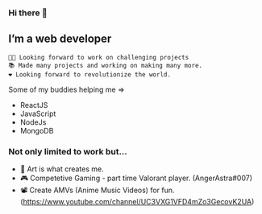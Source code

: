 ### Hi there 👋

<!--
**w-udhav/w-udhav** is a ✨ _special_ ✨ repository because its `README.md` (this file) appears on your GitHub profile.

Here are some ideas to get you started:

- 🔭 I’m currently working on ...
- 🌱 I’m currently learning ...
- 👯 I’m looking to collaborate on ...
- 🤔 I’m looking for help with ...
- 💬 Ask me about ...
- 📫 How to reach me: ...
- 😄 Pronouns: ...
- ⚡ Fun fact: ...
-->

## I’m a web developer
    💪🏻 Looking forward to work on challenging projects
    📚 Made many projects and working on making many more.
    ❤️ Looking forward to revolutionize the world.
    
Some of my buddies helping me =>
  * ReactJS
  * JavaScript
  * NodeJs
  * MongoDB
  
### Not only limited to work but...
  * 🎨 Art is what creates me.
  * 🎮 Competetive Gaming - part time Valorant player. (AngerAstra#007)
  * 📽️ Create AMVs (Anime Music Videos) for fun. (https://www.youtube.com/channel/UC3VXG1VFD4mZo3GecovK2UA)
